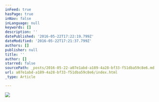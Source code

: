 ```yaml
---
inFeed: true
hasPage: true
inNav: false
inLanguage: null
keywords: []
description: ''
datePublished: '2016-05-22T17:22:19.799Z'
dateModified: '2016-05-22T17:21:37.799Z'
authors: []
publisher: null
title: ''
author: []
starred: false
sourcePath: _posts/2016-05-22-a07e1abd-a189-4a28-bf33-f51dba59c8e6.md
url: a07e1abd-a189-4a28-bf33-f51dba59c8e6/index.html
_type: Article

---
```

![](https://the-grid-user-content.s3-us-west-2.amazonaws.com/7fda2c0f-ec83-48b5-ba8e-1186532e3748.jpg)